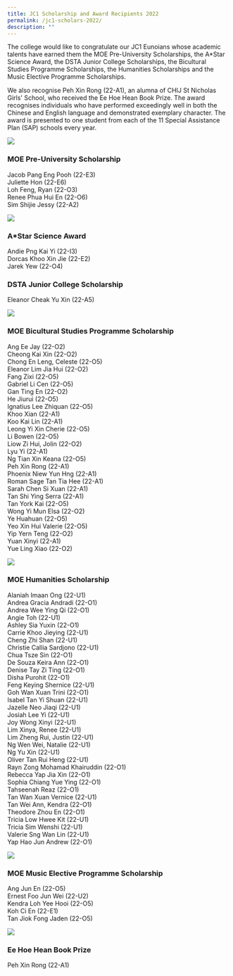 ```yaml
---
title: JC1 Scholarship and Award Recipients 2022
permalink: /jc1-scholars-2022/
description: ""
---
```


The college would like to congratulate our JC1 Eunoians whose academic talents have earned them the MOE Pre-University Scholarships, the A\*Star Science Award, the DSTA Junior College Scholarships, the Bicultural Studies Programme Scholarships, the Humanities Scholarships and the Music Elective Programme Scholarships.

We also recognise Peh Xin Rong (22-A1), an alumna of CHIJ St Nicholas Girls' School, who received the Ee Hoe Hean Book Prize. The award recognises individuals who have performed exceedingly well in both the Chinese and English language and demonstrated exemplary character. The award is presented to one student from each of the 11 Special Assistance Plan (SAP) schools every year.

![](/images/2022-MPU-Scholars_for-web.jpg)

### MOE Pre-University Scholarship

Jacob Pang Eng Pooh (22-E3) <br>
Juliette Hon (22-E6) <br>
Loh Feng, Ryan (22-O3) <br>
Renee Phua Hui En (22-O6) <br>
Sim Shijie Jessy (22-A2)

![](/images/2022-ASTARDSTA-Scholars_for-web-1.jpg)

### A\*Star Science Award

Andie Png Kai Yi (22-I3) <br>
Dorcas Khoo Xin Jie (22-E2) <br> 
Jarek Yew (22-O4)

### DSTA Junior College Scholarship

Eleanor Cheak Yu Xin (22-A5)

![](/images/2022-BSP-Scholars_for-web.jpg)

### MOE Bicultural Studies Programme Scholarship

Ang Ee Jay (22-O2) <br>
Cheong Kai Xin (22-O2) <br>
Chong En Leng, Celeste (22-O5) <br>
Eleanor Lim Jia Hui (22-O2) <br> 
Fang Zixi (22-O5) <br> 
Gabriel Li Cen (22-O5) <br> 
Gan Ting En (22-O2) <br> 
He Jiurui (22-O5) <br> 
Ignatius Lee Zhiquan (22-O5) <br> 
Khoo Xian (22-A1) <br> 
Koo Kai Lin (22-A1) <br> 
Leong Yi Xin Cherie (22-O5) <br> 
Li Bowen (22-O5) <br> 
Liow Zi Hui, Jolin (22-O2) <br> 
Lyu Yi (22-A1) <br> 
Ng Tian Xin Keana (22-O5) <br> 
Peh Xin Rong (22-A1) <Br> 
Phoenix Niew Yun Hng (22-A1) <Br>
Roman Sage Tan Tia Hee (22-A1) <br> 
Sarah Chen Si Xuan (22-A1) <br> 
Tan Shi Ying Serra (22-A1) <br> 
Tan York Kai (22-O5) <br> 
Wong Yi Mun Elsa (22-O2) <Br> 
Ye Huahuan (22-O5) <Br> 
Yeo Xin Hui Valerie (22-O5) <br> 
Yip Yern Teng (22-O2) <br> 
Yuan Xinyi (22-A1) <Br> 
Yue Ling Xiao (22-O2)

![](/images/2022-HSP-Scholars_for-web.jpg)


### MOE Humanities Scholarship

Alaniah Imaan Ong (22-U1) <br> 
Andrea Gracia Andradi (22-O1) <br> 
Andrea Wee Ying Qi (22-O1) <br> 
Angie Toh (22-U1) <Br> 
Ashley Sia Yuxin (22-O1) <Br> 
Carrie Khoo Jieying (22-U1) <br> 
Cheng Zhi Shan (22-U1) <br> 
Christie Callia Sardjono (22-U1) <Br> 
Chua Tsze Sin (22-O1) <br> 
De Souza Keira Ann (22-O1) <Br> 
Denise Tay Zi Ting (22-O1) <Br> 
Disha Purohit (22-O1) <Br> 
Feng Keying Shernice (22-U1) <Br> 
Goh Wan Xuan Trini (22-O1) <Br> 
Isabel Tan Yi Shuan (22-U1) <br> 
Jazelle Neo Jiaqi (22-U1) <Br> 
Josiah Lee Yi (22-U1) <br> 
Joy Wong Xinyi (22-U1) <Br> 
Lim Xinya, Renee (22-U1) <Br> 
Lim Zheng Rui, Justin (22-U1) <Br> 
Ng Wen Wei, Natalie (22-U1) <Br> 
Ng Yu Xin (22-U1) <Br> 
Oliver Tan Rui Heng (22-U1) <Br> 
Rayn Zong Mohamad Khairuddin (22-O1) <br> 
Rebecca Yap Jia Xin (22-O1) <br> 
Sophia Chiang Yue Ying (22-O1) <Br> 
Tahseenah Reaz (22-O1) <Br> 
Tan Wan Xuan Vernice (22-U1) <Br> 
Tan Wei Ann, Kendra (22-O1) <Br> 
Theodore Zhou En (22-O1) <Br> 
Tricia Low Hwee Kit (22-U1) <Br> 
Tricia Sim Wenshi (22-U1) <br> 
Valerie Sng Wan Lin (22-U1) <Br> 
Yap Hao Jun Andrew (22-O1)

![](/images/2022-MEP-Scholars-scaled-e1667182650743.jpg)

### MOE Music Elective Programme Scholarship

Ang Jun En (22-O5) <br> 
Ernest Foo Jun Wei (22-U2) <br> 
Kendra Loh Yee Hooi (22-O5) <br> 
Koh Ci En (22-E1) <Br> 
Tan Jiok Fong Jaden (22-O5)

![](/images/Peh-Xin-Rong-22-A1-scaled-e1666842431255.jpg)

### Ee Hoe Hean Book Prize

Peh Xin Rong (22-A1)